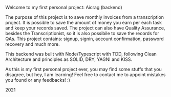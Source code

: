 Welcome to my first personal project: Aicrag (backend)

The purpose of this project is to save monthly invoices from a transcription project. It is possible to save the amount of money you earn per each task and keep your records saved. The project can also have Quality Assurance, besides the Transcriptionist, so it is also possibile to save the records for QAs.
This project contains: signup, signin, account confirmation, password recovery and much more.

This backend was built with Node/Typescript with TDD, following Clean Architecture and principles as SOLID, DRY, YAGNI and KISS.

As this is my first personal project ever, you may find some stuffs that you disagree, but hey, I am learning! Feel free to contact me to appoint mistakes you found or any feedbacks! :)

2021
